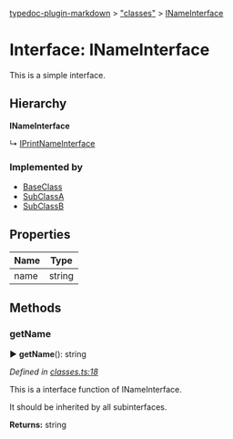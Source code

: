 [typedoc-plugin-markdown](../index.md) > ["classes"](../modules/_classes_.md) > [INameInterface](../interfaces/_classes_.inameinterface.md)

# Interface: INameInterface


This is a simple interface.

## Hierarchy

**INameInterface**

↳  [IPrintNameInterface](_classes_.iprintnameinterface.md)







### Implemented by

* [BaseClass](../classes/_classes_.baseclass.md)
* [SubClassA](../classes/_classes_.subclassa.md)
* [SubClassB](../classes/_classes_.subclassb.md)


## Properties

| Name  | Type                
| ------ | ------------------- 
| name  | string  
## Methods
###  getName

► **getName**(): string



*Defined in [classes.ts:18](https://github.com/tgreyuk/typedoc-plugin-markdown/blob/master/tests/src/classes.ts#L18)*


This is a interface function of INameInterface.

It should be inherited by all subinterfaces.





**Returns:** string






